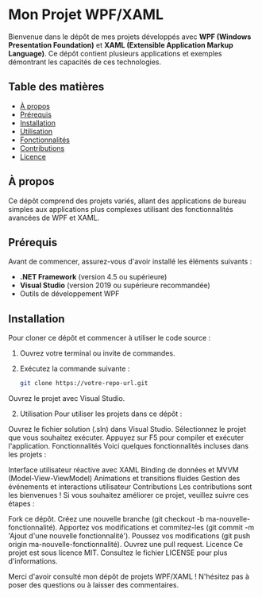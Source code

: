 # Mon Projet WPF/XAML

Bienvenue dans le dépôt de mes projets développés avec **WPF (Windows Presentation Foundation)** et **XAML (Extensible Application Markup Language)**. Ce dépôt contient plusieurs applications et exemples démontrant les capacités de ces technologies.

## Table des matières

- [À propos](#à-propos)
- [Prérequis](#prérequis)
- [Installation](#installation)
- [Utilisation](#utilisation)
- [Fonctionnalités](#fonctionnalités)
- [Contributions](#contributions)
- [Licence](#licence)

## À propos

Ce dépôt comprend des projets variés, allant des applications de bureau simples aux applications plus complexes utilisant des fonctionnalités avancées de WPF et XAML. 

## Prérequis

Avant de commencer, assurez-vous d'avoir installé les éléments suivants :

- **.NET Framework** (version 4.5 ou supérieure)
- **Visual Studio** (version 2019 ou supérieure recommandée)
- Outils de développement WPF

## Installation

Pour cloner ce dépôt et commencer à utiliser le code source :

1. Ouvrez votre terminal ou invite de commandes.
2. Exécutez la commande suivante :

   ```bash
   git clone https://votre-repo-url.git
   
Ouvrez le projet avec Visual Studio.

2. Utilisation
Pour utiliser les projets dans ce dépôt :

Ouvrez le fichier solution (.sln) dans Visual Studio.
Sélectionnez le projet que vous souhaitez exécuter.
Appuyez sur F5 pour compiler et exécuter l'application.
Fonctionnalités
Voici quelques fonctionnalités incluses dans les projets :

Interface utilisateur réactive avec XAML
Binding de données et MVVM (Model-View-ViewModel)
Animations et transitions fluides
Gestion des événements et interactions utilisateur
Contributions
Les contributions sont les bienvenues ! Si vous souhaitez améliorer ce projet, veuillez suivre ces étapes :

Fork ce dépôt.
Créez une nouvelle branche (git checkout -b ma-nouvelle-fonctionnalité).
Apportez vos modifications et commitez-les (git commit -m 'Ajout d'une nouvelle fonctionnalité').
Poussez vos modifications (git push origin ma-nouvelle-fonctionnalité).
Ouvrez une pull request.
Licence
Ce projet est sous licence MIT. Consultez le fichier LICENSE pour plus d'informations.

Merci d'avoir consulté mon dépôt de projets WPF/XAML ! N'hésitez pas à poser des questions ou à laisser des commentaires.

